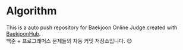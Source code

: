 # Algorithm
This is a auto push repository for Baekjoon Online Judge created with [BaekjoonHub](https://github.com/BaekjoonHub/BaekjoonHub).
<br/>
백준 + 프로그래머스 문제들의 자동 커밋 저장소입니다. 😊
